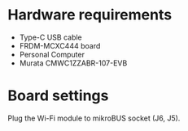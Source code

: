 Hardware requirements
=====================
- Type-C USB cable
- FRDM-MCXC444 board
- Personal Computer
- Murata CMWC1ZZABR-107-EVB


Board settings
==============
Plug the Wi-Fi module to mikroBUS socket (J6, J5).

